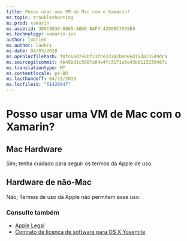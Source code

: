 ```yaml
---
title: Posso usar uma VM de Mac com o Xamarin?
ms.topic: troubleshooting
ms.prod: xamarin
ms.assetid: 386C9030-8865-48DE-8AF7-42909C7055E9
ms.technology: xamarin-ios
author: lobrien
ms.author: laobri
ms.date: 04/03/2018
ms.openlocfilehash: f0fc6ad7e6bf23fce2d742b4e0ed15da73549dc9
ms.sourcegitcommit: 4b402d1c508fa84e4fc3171a6e43b811323948fc
ms.translationtype: MT
ms.contentlocale: pt-BR
ms.lasthandoff: 04/23/2019
ms.locfileid: "61420847"
---
```

# <a name="can-i-use-a-mac-vm-with-xamarin"></a>Posso usar uma VM de Mac com o Xamarin? 

## <a name="mac-hardware"></a>Mac Hardware
Sim; tenha cuidado para seguir os termos da Apple de uso.

## <a name="non-mac-hardware"></a>Hardware de não-Mac
Não; Termos de uso da Apple não permitem esse uso.

### <a name="see-also"></a>Consulte também
- [Apple Legal](https://www.apple.com/legal/)
- [Contrato de licença de software para OS X Yosemite](http://images.apple.com/legal/sla/docs/OSX10103.pdf)
